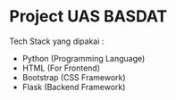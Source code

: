 # Project UAS BASDAT

Tech Stack yang dipakai :
- Python (Programming Language)
- HTML (For Frontend)
- Bootstrap (CSS Framework)
- Flask (Backend Framework)
